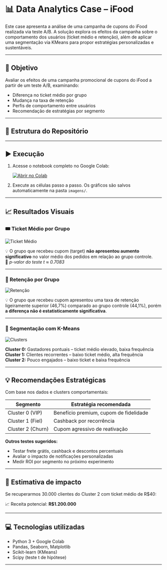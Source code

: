 # 📊 Data Analytics Case – iFood

Este case apresenta a análise de uma campanha de cupons do iFood realizada via teste A/B. 
A solução explora os efeitos da campanha sobre o comportamento dos usuários (ticket médio e retenção), além de aplicar uma segmentação via KMeans para propor estratégias personalizadas e sustentáveis.

---

## 🎯 Objetivo

Avaliar os efeitos de uma campanha promocional de cupons do iFood a partir de um teste A/B, examinando:

- Diferença no ticket médio por grupo
- Mudança na taxa de retenção
- Perfis de comportamento entre usuários
- Recomendação de estratégias por segmento

---

## 📂 Estrutura do Repositório


---

## ▶️ Execução

1. Acesse o notebook completo no Google Colab:

   [![Abrir no Colab](https://colab.research.google.com/assets/colab-badge.svg)](https://colab.research.google.com/github/SEU_USUARIO/SEU_REPOSITORIO/blob/main/analise_ifood_ab_test.ipynb)

2. Execute as células passo a passo. Os gráficos são salvos automaticamente na pasta `imagens/`.

---

## 📈 Resultados Visuais

### 🎟️ Ticket Médio por Grupo

![Ticket Médio](imagens/ticket_medio_por_grupo.png)

💡 O grupo que recebeu cupom (target) **não apresentou aumento significativo** no valor médio dos pedidos em relação ao grupo controle.  
📌 *p-valor do teste t ≈ 0.7083*

---

### 🔁 Retenção por Grupo

![Retenção](imagens/retencao_por_grupo.png)

💡 O grupo que recebeu cupom apresentou uma taxa de retenção ligeiramente superior (46,7%) comparado ao grupo controle (44,1%), porém **a diferença não é estatisticamente significativa**.

---

### 👥 Segmentação com K-Means

![Clusters](imagens/segmentacao_kmeans_scatter.png)

**Cluster 0:** Gastadores pontuais – ticket médio elevado, baixa frequência  
**Cluster 1:** Clientes recorrentes – baixo ticket médio, alta frequência  
**Cluster 2:** Pouco engajados – baixo ticket e baixa frequência

---

## 💡 Recomendações Estratégicas

Com base nos dados e clusters comportamentais:

| Segmento         | Estratégia recomendada                  |
|------------------|------------------------------------------|
| Cluster 0 (VIP)  | Benefício premium, cupom de fidelidade   |
| Cluster 1 (Fiel) | Cashback por recorrência                |
| Cluster 2 (Churn)| Cupom agressivo de reativação           |

**Outros testes sugeridos:**
- Testar frete grátis, cashback e descontos percentuais
- Avaliar o impacto de notificações personalizadas
- Medir ROI por segmento no próximo experimento

---

## 💸 Estimativa de impacto

Se recuperarmos 30.000 clientes do Cluster 2 com ticket médio de R$40:

📈 Receita potencial: **R$1.200.000**

---

## 💻 Tecnologias utilizadas

- Python 3 + Google Colab
- Pandas, Seaborn, Matplotlib
- Scikit-learn (KMeans)
- Scipy (teste t de hipótese)

---



